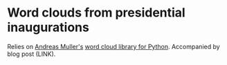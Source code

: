 # Word clouds from presidential inaugurations
Relies on <a href='http://amueller.github.io/'>Andreas Muller's</a> <a href='https://github.com/amueller/word_cloud'>word cloud library for Python</a>. Accompanied by blog post (LINK). 
